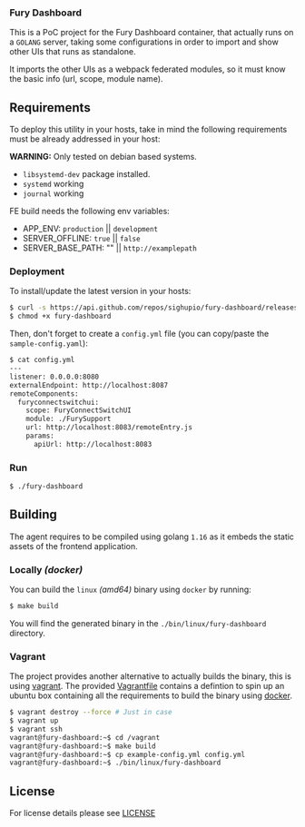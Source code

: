### Fury Dashboard

This is a PoC project for the Fury Dashboard container, that actually runs on a `GOLANG` server, taking some configurations in order to import and show other UIs that runs as standalone.

It imports the other UIs as a webpack federated modules, so it must know the basic info (url, scope, module name).

## Requirements

To deploy this utility in your hosts, take in mind the following requirements must be already addressed in your host:

**WARNING:** Only tested on debian based systems.

- `libsystemd-dev` package installed.
- `systemd` working
- `journal` working

FE build needs the following env variables:
- APP_ENV: `production` || `development`
- SERVER_OFFLINE: `true` || `false`
- SERVER_BASE_PATH: "" || `http://examplepath`

### Deployment

To install/update the latest version in your hosts:

```bash
$ curl -s https://api.github.com/repos/sighupio/fury-dashboard/releases/latest | grep browser_download_url | cut -d '"' -f 4 | xargs curl -Ls -o fury-dashboard
$ chmod +x fury-dashboard
```

Then, don't forget to create a `config.yml` file (you can copy/paste the `sample-config.yaml`):

```bash
$ cat config.yml
---
listener: 0.0.0.0:8080
externalEndpoint: http://localhost:8087
remoteComponents:
  furyconnectswitchui:
    scope: FuryConnectSwitchUI 
    module: ./FurySupport
    url: http://localhost:8083/remoteEntry.js
    params:
      apiUrl: http://localhost:8083

```

### Run

```bash
$ ./fury-dashboard
```

## Building

The agent requires to be compiled using golang `1.16` as it embeds the static assets of the frontend application.

### Locally *(docker)*

You can build the `linux` *(amd64)* binary using `docker` by running:

```bash
$ make build
```

You will find the generated binary in the `./bin/linux/fury-dashboard` directory.

### Vagrant

The project provides another alternative to actually builds the binary, this is using
[vagrant](https://www.vagrantup.com/). The provided [Vagrantfile](./Vagrantfile) contains a defintion to spin up an
ubuntu box containing all the requirements to build the binary using [docker](#locally-docker).

```bash
$ vagrant destroy --force # Just in case
$ vagrant up
$ vagrant ssh
vagrant@fury-dashboard:~$ cd /vagrant
vagrant@fury-dashboard:~$ make build
vagrant@fury-dashboard:~$ cp example-config.yml config.yml
vagrant@fury-dashboard:~$ ./bin/linux/fury-dashboard

```

## License

For license details please see [LICENSE](LICENSE)
